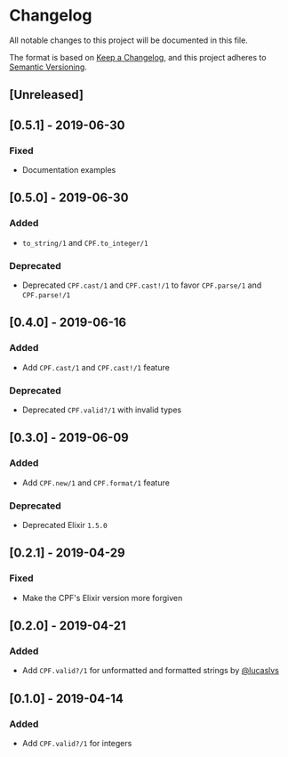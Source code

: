 # Changelog
All notable changes to this project will be documented in this file.

The format is based on [Keep a Changelog](https://keepachangelog.com/en/1.0.0/),
and this project adheres to [Semantic Versioning](https://semver.org/spec/v2.0.0.html).

## [Unreleased]

## [0.5.1] - 2019-06-30

### Fixed
- Documentation examples

## [0.5.0] - 2019-06-30
### Added
- `to_string/1` and `CPF.to_integer/1`

### Deprecated
- Deprecated `CPF.cast/1` and `CPF.cast!/1` to favor `CPF.parse/1` and `CPF.parse!/1`

## [0.4.0] - 2019-06-16
### Added
- Add `CPF.cast/1` and `CPF.cast!/1` feature

### Deprecated
- Deprecated `CPF.valid?/1` with invalid types

## [0.3.0] - 2019-06-09
### Added
- Add `CPF.new/1` and `CPF.format/1` feature

### Deprecated
- Deprecated Elixir `1.5.0`

## [0.2.1] - 2019-04-29
### Fixed
- Make the CPF's Elixir version more forgiven

## [0.2.0] - 2019-04-21
### Added
- Add `CPF.valid?/1` for unformatted and formatted strings by [@lucaslvs](https://github.com/lucaslvs)

## [0.1.0] - 2019-04-14
### Added
- Add `CPF.valid?/1` for integers

